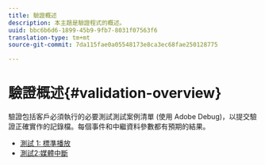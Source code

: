 ```yaml
---
title: 驗證概述
description: 本主題是驗證程式的概述。
uuid: bbc6b6d6-1899-45b9-9fb7-8031f07563f6
translation-type: tm+mt
source-git-commit: 7da115fae0a05548173e8ca3ec68fae250128775

---
```



# 驗證概述{#validation-overview}

驗證包括客戶必須執行的必要測試測試案例清單 (使用 Adobe Debug)，以提交驗證正確實作的記錄檔。每個事件和中繼資料參數都有預期的結果。

* [測試 1: 標準播放](test1-standard-playback.md)
* [測試2:媒體中斷](test2-media-interrupt.md)
